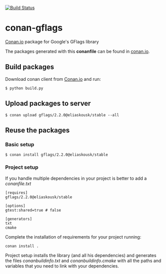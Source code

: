 [![Build Status](https://travis-ci.org/eliaskousk/conan-gflags.svg)](https://travis-ci.org/eliaskousk/conan-gflags)

# conan-gflags

[Conan.io](https://conan.io) package for Google's GFlags library

The packages generated with this **conanfile** can be found in [conan.io](https://conan.io/source/gflags/2.2.0/eliaskousk/stable).

## Build packages

Download conan client from [Conan.io](https://conan.io) and run:

    $ python build.py

## Upload packages to server

    $ conan upload gflags/2.2.0@eliaskousk/stable --all

## Reuse the packages

### Basic setup

    $ conan install gflags/2.2.0@eliaskousk/stable

### Project setup

If you handle multiple dependencies in your project is better to add a *conanfile.txt*

    [requires]
    gflags/2.2.0@eliaskousk/stable

    [options]
    gtest:shared=true # false

    [generators]
    txt
    cmake

Complete the installation of requirements for your project running:

    conan install .

Project setup installs the library (and all his dependencies) and generates the files
*conanbuildinfo.txt* and *conanbuildinfo.cmake* with all the paths and variables that
you need to link with your dependencies.
